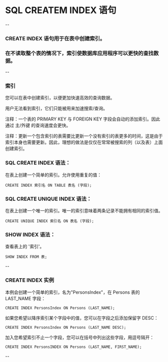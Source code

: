 # SQL CREATEM INDEX 语句

--

### CREATE INDEX 语句用于在表中创建索引。

### 在不读取整个表的情况下，索引使数据库应用程序可以更快的查找数据。

--

### 索引

您可以在表中创建索引，以便更加快速高效的查询数据。

用户无法看到索引，它们只能被用来加速搜索/查询。

注释：一个表的 PRIMARY KEY 与 FOREIGN KEY 字段会自动的添加索引。因此通过 主/外键 的查询速度会更快。

注释：更新一个包含索引的表需要比更新一个没有索引的表更多的时间，这是由于索引本身也需要更新。因此，理想的做法是仅仅在常常被搜索的列（以及表）上面创建索引。

### SQL CREATE INDEX 语法：

在表上创建一个简单的索引。允许使用重复的值：

```
CREATE INDEX 索引名 ON TABLE 表名 (字段);
```

### SQL CREATE UNIQUE INDEX 语法：

在表上创建一个唯一的索引。唯一的索引意味着两条记录不能拥有相同的索引值。

```
CREATE UNIQUE INDEX 索引名 ON 表名 (字段);
```

### SHOW INDEX 语法：

查看表上的 '索引'。

```
SHOW INDEX FROM 表;
```

--

### CREATE INDEX 实例

本例会创建一个简单的索引，名为"PersonsIndex"，在 Persons 表的 LAST_NAME 字段：

```
CREATE INDEX PersonsIndex ON Persons (LAST_NAME);
```

如果您希望以降序索引某个字段中的值，您可以在字段之后添加保留字 DESC：

```
CREATE INDEX PersonsIndex ON Persons (LAST_NAME DESC);
```

加入您希望索引不止一个字段，您可以在括号中列出这些字段，用逗号隔开：

```
CREATE INDEX PersonsINDEX ON Persons (LAST_NAME, FIRST_NAME);
```

--
